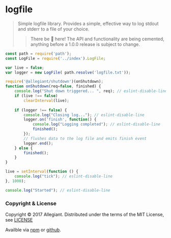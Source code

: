 # logfile

> Simple logfile library. Provides a simple, effective way to log stdout and stderr to a file of your choice.
>> There be 🐲 here! The API and functionality are being cemented, anything before a 1.0.0 release is subject to change.

```js
const path = require('path');
const LogFile = require('../index').LogFile;

var live = false;
var logger = new LogFile( path.resolve('logfile.txt'));

require('@allegiant/shutdown')(onShutdown);
function onShutdown(req=false, finished) {
    console.log("Shut down triggered... ", req); // eslint-disable-line
    if (live !== false)
        clearInterval(live);
    
    if (logger !== false) {
        console.log("Closing log..."); // eslint-disable-line
        logger.on('finish', function() {
            console.log("Logging completed"); // eslint-disable-line
            finished();
        });
        // flushes data to the log file and emits finish event
        logger.end();
    } else {
        finished();
    }
}

live = setInterval(function () {
    console.log("tick"); // eslint-disable-line
}, 1000); 

console.log("Started"); // eslint-disable-line
```

### Copyright & License

Copyright &copy; 2017 Allegiant. Distributed under the terms of the MIT License, see [LICENSE](https://github.com/allegiant-js/logfile/blob/master/LICENSE)

Availble via [npm](https://www.npmjs.com/package/@allegiant/logfile) or [github](https://github.com/allegiant-js/logfile).
